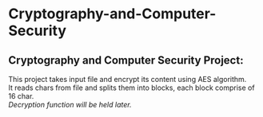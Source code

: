 # Cryptography-and-Computer-Security

## Cryptography and Computer Security Project:<br/>
This project takes input file and encrypt its content using AES algorithm.<br/>
It reads chars from file and splits them into blocks, each block comprise of 16 char.<br/>
*Decryption function will be held later.*<br/>
